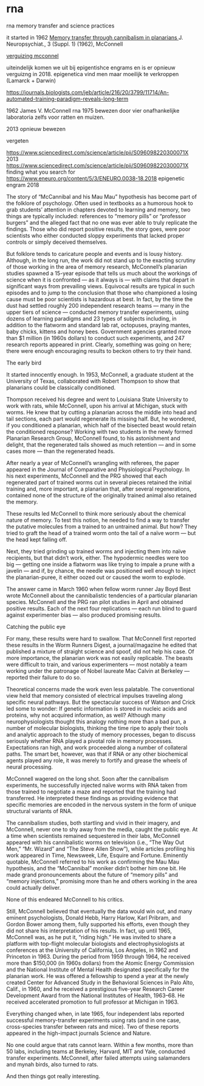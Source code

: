 # rna
rna memory transfer and science practices

it started in 1962
[Memory transfer through cannibalism in planarians
](https://scholar.google.com/scholar_lookup?title=Memory%20transfer%20through%20cannibalism%20in%20planarians&publication_year=1962&author=J.V.%20McConnell)
J. Neuropsychiat., 3 (Suppl. 1) (1962), McConnell

[verguizing mcconnel](https://www.apa.org/monitor/2010/06/memory-transfer) 

uiteindelijk komen we uit bij epigentishce engrams en is er opnieuw verguizng in 2018.
epigenetica vind men maar moeilijk te verkroppen (Lamarck + Darwin)

https://journals.biologists.com/jeb/article/216/20/3799/11714/An-automated-training-paradigm-reveals-long-term

1962 James V. McConnell  rna
1975 bewezen door vier onafhankelijke laboratoria zelfs voor ratten en muizen.

2013 opnieuw bewezen

vergeten

https://www.sciencedirect.com/science/article/pii/S096098220300071X 2013
https://www.sciencedirect.com/science/article/pii/S096098220300071X finding what you search for
https://www.eneuro.org/content/5/3/ENEURO.0038-18.2018
epigenetic engram 2018

The story of “McCannibal and his Mau Mau” hypothesis has become part of the folklore of psychology. Often used in textbooks as a humorous hook to grab students’ attention in chapters devoted to learning and memory, two things are typically included: references to “memory pills” or “professor burgers” and the alleged fact that no one was ever able to truly replicate the findings. Those who did report positive results, the story goes, were poor scientists who either conducted sloppy experiments that lacked proper controls or simply deceived themselves.

But folklore tends to caricature people and events and is lousy history. Although, in the long run, the work did not stand up to the exacting scrutiny of those working in the area of memory research, McConnell’s planarian studies spawned a 15-year episode that tells us much about the workings of science when it is confronted — as it always is — with claims that depart in significant ways from prevailing views. Equivocal results are typical in such episodes and to jump to the conclusion that those who championed a losing cause must be poor scientists is hazardous at best. In fact, by the time the dust had settled roughly 200 independent research teams — many in the upper tiers of science — conducted memory transfer experiments, using dozens of learning paradigms and 23 types of subjects including, in addition to the flatworm and standard lab rat, octopuses, praying mantes, baby chicks, kittens and honey bees. Government agencies granted more than $1 million (in 1960s dollars) to conduct such experiments, and 247 research reports appeared in print. Clearly, something was going on here; there were enough encouraging results to beckon others to try their hand.

The early bird

It started innocently enough. In 1953, McConnell, a graduate student at the University of Texas, collaborated with Robert Thompson to show that planarians could be classically conditioned.

Thompson received his degree and went to Louisiana State University to work with rats, while McConnell, upon his arrival at Michigan, stuck with worms. He knew that by cutting a planarian across the middle into head and tail sections, each part would regenerate its missing half. But, he wondered, if you conditioned a planarian, which half of the bisected beast would retain the conditioned response? Working with two students in the newly formed Planarian Research Group, McConnell found, to his astonishment and delight, that the regenerated tails showed as much retention — and in some cases more — than the regenerated heads.

After nearly a year of McConnell’s wrangling with referees, the paper appeared in the Journal of Comparative and Physiological Psychology. In his next experiments, McConnell and the PRG showed that each regenerated part of trained worms cut in several pieces retained the initial training and, more important, a planarian that, after several regenerations, contained none of the structure of the originally trained animal also retained the memory.

These results led McConnell to think more seriously about the chemical nature of memory. To test this notion, he needed to find a way to transfer the putative molecules from a trained to an untrained animal. But how? They tried to graft the head of a trained worm onto the tail of a naïve worm — but the head kept falling off.

Next, they tried grinding up trained worms and injecting them into naïve recipients, but that didn’t work, either. The hypodermic needles were too big — getting one inside a flatworm was like trying to impale a prune with a javelin — and if, by chance, the needle was positioned well enough to inject the planarian-puree, it either oozed out or caused the worm to explode.

The answer came in March 1960 when fellow worm runner Jay Boyd Best wrote McConnell about the cannibalistic tendencies of a particular planarian species. McConnell and the PRG ran pilot studies in April and obtained positive results. Each of the next four replications — each run blind to guard against experimenter bias — also produced promising results.

Catching the public eye

For many, these results were hard to swallow. That McConnell first reported these results in the Worm Runners Digest, a journal/magazine he edited that published a mixture of straight science and spoof, did not help his case. Of more importance, the planarian work was not easily replicable. The beasts were difficult to train, and various experimenters — most notably a team working under the patronage of Nobel laureate Mac Calvin at Berkeley — reported their failure to do so.

Theoretical concerns made the work even less palatable. The conventional view held that memory consisted of electrical impulses traveling along specific neural pathways. But the spectacular success of Watson and Crick led some to wonder: If genetic information is stored in nucleic acids and proteins, why not acquired information, as well? Although many neurophysiologists thought this analogy nothing more than a bad pun, a number of molecular biologists, thinking the time ripe to apply their tools and analytic approach to the study of memory processes, began to discuss seriously whether RNA played a pivotal role in memory processes. Expectations ran high, and work proceeded along a number of collateral paths. The smart bet, however, was that if RNA or any other biochemical agents played any role, it was merely to fortify and grease the wheels of neural processing.

McConnell wagered on the long shot. Soon after the cannibalism experiments, he successfully injected naïve worms with RNA taken from those trained to negotiate a maze and reported that the training had transferred. He interpreted these findings as providing evidence that specific memories are encoded in the nervous system in the form of unique structural variants of RNA.

The cannibalism studies, both startling and vivid in their imagery, and McConnell, never one to shy away from the media, caught the public eye. At a time when scientists remained sequestered in their labs, McConnell appeared with his cannibalistic worms on television (i.e., “The Way Out Men,” “Mr. Wizard” and “The Steve Allen Show”), while articles profiling his work appeared in Time, Newsweek, Life, Esquire and Fortune. Eminently quotable, McConnell referred to his work as confirming the Mau Mau hypothesis, and the “McCannibal” moniker didn’t bother him one bit. He made grand pronouncements about the future of “memory pills” and “memory injections,” promising more than he and others working in the area could actually deliver.

None of this endeared McConnell to his critics.

Still, McConnell believed that eventually the data would win out, and many eminent psychologists, Donald Hebb, Harry Harlow, Karl Pribram, and Gordon Bower among them, fully supported his efforts, even though they did not share his interpretation of his results. In fact, up until 1965, McConnell was, as he put it, “riding high.” He was invited to share a platform with top-flight molecular biologists and electrophysiologists at conferences at the University of California, Los Angeles, in 1962 and Princeton in 1963. During the period from 1959 through 1964, he received more than $150,000 (in 1960s dollars) from the Atomic Energy Commission and the National Institute of Mental Health designated specifically for the planarian work. He was offered a fellowship to spend a year at the newly created Center for Advanced Study in the Behavioral Sciences in Palo Alto, Calif., in 1960, and he received a prestigious five-year Research Career Development Award from the National Institutes of Health, 1963–68. He received accelerated promotion to full professor at Michigan in 1963.

Everything changed when, in late 1965, four independent labs reported successful memory-transfer experiments using rats (and in one case, cross-species transfer between rats and mice). Two of these reports appeared in the high-impact journals Science and Nature.

No one could argue that rats cannot learn. Within a few months, more than 50 labs, including teams at Berkeley, Harvard, MIT and Yale, conducted transfer experiments. McConnell, after failed attempts using salamanders and mynah birds, also turned to rats.

And then things got really interesting.









